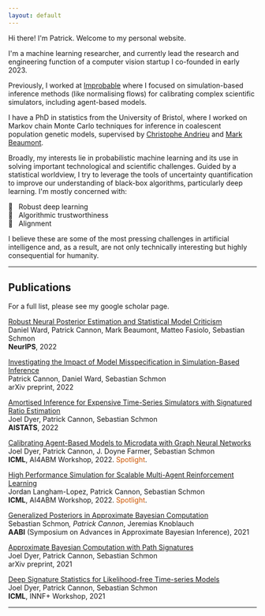 ```yaml
---
layout: default
---
```


Hi there! I'm Patrick. Welcome to my personal website.

I'm a machine learning researcher, and currently lead the research and engineering function of a computer vision startup I co-founded in early 2023. 

Previously, I worked at [Improbable](https://www.improbable.io/) where I focused on simulation-based inference methods (like normalising flows) for calibrating complex scientific simulators, including agent-based models.

I have a PhD in statistics from the University of Bristol, where I worked on Markov chain Monte Carlo techniques for inference in coalescent population genetic models, supervised by [Christophe Andrieu](https://scholar.google.co.uk/citations?hl=en&user=kcsbLrAAAAAJ&view_op=list_works) and [Mark Beaumont](https://scholar.google.co.uk/citations?hl=en&user=2K3F0MMAAAAJ).

Broadly, my interests lie in probabilistic machine learning and its use in solving important technological and scientific challenges. Guided by a statistical worldview, I try to leverage the tools of uncertainty quantification to improve our understanding of black-box algorithms, particularly deep learning. I'm mostly concerned with:

🔘 &nbsp; Robust deep learning  
🔘 &nbsp; Algorithmic trustworthiness  
🔘 &nbsp; Alignment  

I believe these are some of the most pressing challenges in artificial intelligence and, as a result, are not only technically interesting but highly consequential for humanity.

* * *

## Publications
For a full list, please see my google scholar page.

[Robust Neural Posterior Estimation and Statistical Model Criticism](https://nips.cc/Conferences/2022/Schedule?showEvent=52936)  
Daniel Ward, Patrick Cannon, Mark Beaumont, Matteo Fasiolo, Sebastian Schmon  
**NeurIPS**, 2022

[Investigating the Impact of Model Misspecification in Simulation-Based Inference](https://arxiv.org/abs/2209.01845)  
Patrick Cannon, Daniel Ward, Sebastian Schmon   
arXiv preprint, 2022

[Amortised Inference for Expensive Time-Series Simulators with Signatured Ratio Estimation](https://proceedings.mlr.press/v151/dyer22a.html)  
Joel Dyer, Patrick Cannon, Sebastian Schmon  
**AISTATS**, 2022

[Calibrating Agent-Based Models to Microdata with Graph Neural Networks](https://arxiv.org/abs/2206.07570)  
Joel Dyer, Patrick Cannon, J. Doyne Farmer, Sebastian Schmon  
**ICML**, AI4ABM Workshop, 2022. <span style="color: #CC5500;">Spotlight</span>.

[High Performance Simulation for Scalable Multi-Agent Reinforcement Learning](https://arxiv.org/abs/2207.03945)  
Jordan Langham-Lopez, Patrick Cannon, Sebastian Schmon  
**ICML**, AI4ABM Workshop, 2022. <span style="color: #CC5500;">Spotlight</span>.

[Generalized Posteriors in Approximate Bayesian Computation](https://arxiv.org/abs/2011.08644)  
Sebastian Schmon<sup>*</sup>, Patrick Cannon<sup>*</sup>, Jeremias Knoblauch  
**AABI** (Symposium on Advances in Approximate Bayesian Inference), 2021

[Approximate Bayesian Computation with Path Signatures](https://arxiv.org/abs/2106.12555)  
Joel Dyer, Patrick Cannon, Sebastian Schmon  
arXiv preprint, 2021

[Deep Signature Statistics for Likelihood-free Time-series Models](https://openreview.net/forum?id=OOlxsoRPyFL)  
Joel Dyer, Patrick Cannon, Sebastian Schmon  
**ICML**, INNF+ Workshop, 2021

* * *

<!-- ### Small image

![Octocat](https://github.githubassets.com/images/icons/emoji/octocat.png)

### Large image

![Branching](https://guides.github.com/activities/hello-world/branching.png) -->


<!-- ### Definition lists can be used with HTML syntax.

<dl>
<dt>Name</dt>
<dd>Godzilla</dd>
<dt>Born</dt>
<dd>1952</dd>
<dt>Birthplace</dt>
<dd>Japan</dd>
<dt>Color</dt>
<dd>Green</dd>
</dl>

```
Long, single-line code blocks should not wrap. They should horizontally scroll if they are too long. This line should be long enough to demonstrate this.
```

```
The final element.
``` -->
